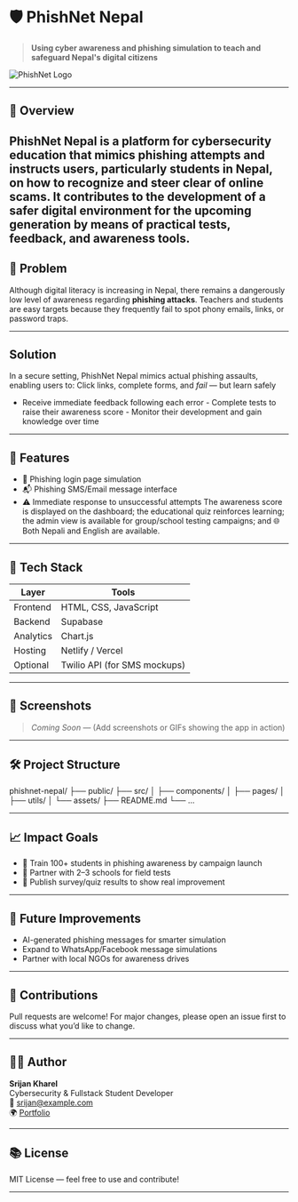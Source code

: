 # 🛡️ PhishNet Nepal

> **Using cyber awareness and phishing simulation to teach and safeguard Nepal's digital citizens**

![PhishNet Logo](./assets/logo.png) <!-- Optional logo -->

---

## 📖 Overview

**PhishNet Nepal** is a platform for cybersecurity education that mimics phishing attempts and instructs users, particularly **students in Nepal**, on how to recognize and steer clear of online scams.  It contributes to the development of a safer digital environment for the upcoming generation by means of practical tests, feedback, and awareness tools.
---

## 🎯 Problem

Although digital literacy is increasing in Nepal, there remains a dangerously low level of awareness regarding **phishing attacks**.  Teachers and students are easy targets because they frequently fail to spot phony emails, links, or password traps.

---

## Solution

In a secure setting, PhishNet Nepal mimics actual phishing assaults, enabling users to: Click links, complete forms, and *fail* — but learn safely
 - Receive immediate feedback following each error - Complete tests to raise their awareness score - Monitor their development and gain knowledge over time
---

## 🚀 Features

- 🎣 Phishing login page simulation 
- 📬 Phishing SMS/Email message interface 
- ⚠️ Immediate response to unsuccessful attempts
 The awareness score is displayed on the dashboard; the educational quiz reinforces learning; the admin view is available for group/school testing campaigns; and 🌐  Both Nepali and English are available.

---

## 🧰 Tech Stack

| Layer     | Tools |
|-----------|-------------------------|
| Frontend  | HTML, CSS, JavaScript|
| Backend   | Supabase|
| Analytics | Chart.js|
| Hosting   | Netlify / Vercel |
| Optional  | Twilio API (for SMS mockups) |

---

## 📸 Screenshots

> _Coming Soon_ — (Add screenshots or GIFs showing the app in action)

---

## 🛠️ Project Structure
phishnet-nepal/
├── public/
├── src/
│ ├── components/
│ ├── pages/
│ ├── utils/
│ └── assets/
├── README.md
└── ...



---

## 📈 Impact Goals

- 👥 Train 100+ students in phishing awareness by campaign launch
- 🏫 Partner with 2–3 schools for field tests
- 📝 Publish survey/quiz results to show real improvement

---

## 🧠 Future Improvements

- AI-generated phishing messages for smarter simulation
- Expand to WhatsApp/Facebook message simulations
- Partner with local NGOs for awareness drives

---

## 🤝 Contributions

Pull requests are welcome! For major changes, please open an issue first to discuss what you’d like to change.

---

## 🧑‍💻 Author

**Srijan Kharel**  
Cybersecurity & Fullstack Student Developer  
📧 srijan@example.com  
🌍 [Portfolio](https://your-portfolio-link.com)

---

## 📚 License

MIT License — feel free to use and contribute!

---


